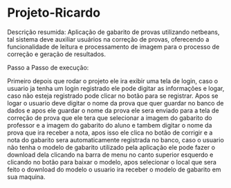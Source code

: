 # Projeto-Ricardo

Descrição resumida:
Aplicação de gabarito de provas utilizando netbeans, tal sistema deve auxiliar usuários na correção de
provas, oferecendo a funcionalidade de leitura e processamento de imagem para o
processo de correção e geração de resultados.

Passo a Passo de execução:

Primeiro depois que rodar o projeto ele ira exibir uma tela de login, caso o usuario ja tenha um login registrado ele pode digitar as informações e logar, caso não esteja registrado pode clicar no botão para se registrar. Apos se logar o usuario deve digitar o nome da prova que quer guardar no banco de dados e apos ele guardar o nome da prova ele sera enviado para a tela de correção de prova que ele tera que selecionar a imagem do gabarito do professor e a imagem do gabarito do aluno e tambem digitar o nome da prova que ira receber a nota, apos isso ele clica no botão de corrigir e a nota do gabarito sera automaticamente registrada no banco, caso o usuario não tenha o modelo de gabarito utilizado pela aplicação ele pode fazer o download dela clicando na barra de menu no canto superior esquerdo e clicando no botão para baixar o modelo, apos selecionar o local que sera feito o download do modelo o usuario ira receber o modelo de gabarito em sua maquina.
